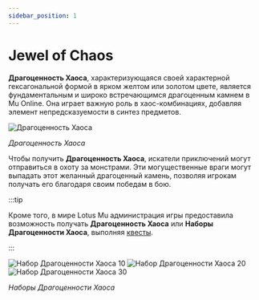 ```yaml
---
sidebar_position: 1
---
```


# Jewel of Chaos

**Драгоценность Хаоса**, характеризующаяся своей характерной гексагональной формой в ярком желтом или золотом цвете, является фундаментальным и широко встречающимся драгоценным камнем в Mu Online. Она играет важную роль в хаос-комбинациях, добавляя элемент непредсказуемости в синтез предметов.

![Драгоценность Хаоса](/img/items/jewels/chaos.png)

_Драгоценность Хаоса_

Чтобы получить **Драгоценность Хаоса**, искатели приключений могут отправиться в охоту за монстрами. Эти могущественные враги могут выпадать этот желанный драгоценный камень, позволяя игрокам получать его благодаря своим победам в бою.

:::tip

Кроме того, в мире Lotus Mu администрация игры предоставила возможность получать **Драгоценность Хаоса** или **Наборы Драгоценности Хаоса**, выполняя [квесты](/gameplay-systems/quest-system).

:::

![Набор Драгоценности Хаоса 10](/img/items/jewels/chaos-10.png) ![Набор Драгоценности Хаоса 20](/img/items/jewels/chaos-20.png) ![Набор Драгоценности Хаоса 30](/img/items/jewels/chaos-30.png)

_Наборы Драгоценности Хаоса_
